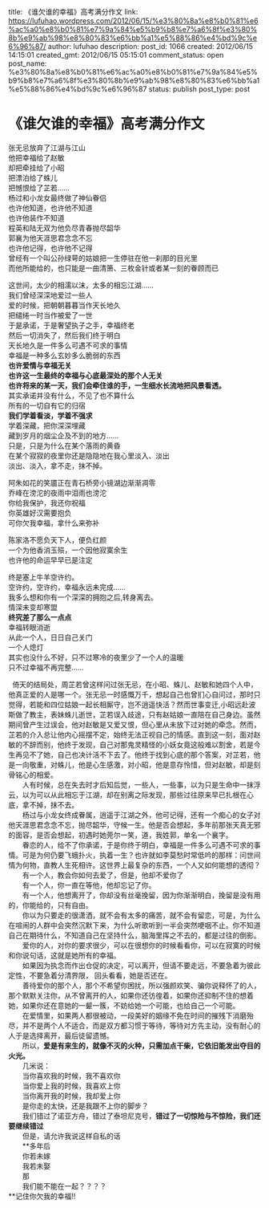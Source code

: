 title: 《谁欠谁的幸福》高考满分作文
link: https://lufuhao.wordpress.com/2012/06/15/%e3%80%8a%e8%b0%81%e6%ac%a0%e8%b0%81%e7%9a%84%e5%b9%b8%e7%a6%8f%e3%80%8b%e9%ab%98%e8%80%83%e6%bb%a1%e5%88%86%e4%bd%9c%e6%96%87/
author: lufuhao
description: 
post_id: 1066
created: 2012/06/15 14:15:01
created_gmt: 2012/06/15 05:15:01
comment_status: open
post_name: %e3%80%8a%e8%b0%81%e6%ac%a0%e8%b0%81%e7%9a%84%e5%b9%b8%e7%a6%8f%e3%80%8b%e9%ab%98%e8%80%83%e6%bb%a1%e5%88%86%e4%bd%9c%e6%96%87
status: publish
post_type: post

# 《谁欠谁的幸福》高考满分作文

张无忌放弃了江湖与江山   
他把幸福给了赵敏  
却把牵挂给了小昭  
把漂泊给了蛛儿  
把憾恨给了芷若……  
杨过和小龙女最终做了神仙眷侣  
也许他知道，也许他不知道  
也许他装作不知道  
程英和陆无双为他负尽青春抛尽韶华  
郭襄为他天涯思君念念不忘  
也许他记得，也许他不记得  
曾经有一个叫公孙绿萼的姑娘把一生停驻在他一刹那的目光里  
而他所能给的，也只能是一曲清箫、三枚金针或者某一刻的眷顾而已 

  
这世间，太少的相濡以沫，太多的相忘江湖……  
我们曾经深深地爱过一些人  
爱的时候，把朝朝暮暮当作天长地久  
把缱绻一时当作被爱了一世  
于是承诺，于是奢望执子之手，幸福终老  
然后一切消失了，然后我们终于明白  
天长地久是一件多么可遇不可求的事情  
幸福是一种多么玄妙多么脆弱的东西  
**也许爱情与幸福无关  
也许这一生最终的幸福与心底最深处的那个人无关  
也许将来的某一天，我们会牵住谁的手，一生细水长流地把风景看透。**   
其实承诺并没有什么，不见了也不算什么  
所有的一切自有它的归宿  
**我们学着看淡，学着不强求**  
学着深藏，把你深深埋藏  
藏到岁月的烟尘企及不到的地方……  
只是，只是为什么在某个落雨的黄昏  
在某个寂寂的夜里你还是隐隐地在我心里淡入、淡出  
淡出、淡入，拿不走，抹不掉。 

  
阿朱如花的笑靥正在青石桥旁小镜湖边渐渐凋零  
乔峰在滂沱的夜雨中泪雨也滂沱  
你给我保护，我还你祝福  
你英雄好汉需要抱负  
可你欠我幸福，拿什么来弥补

  
陈家洛不愿负天下人，便负红颜  
一个为他香消玉殒，一个因他寂寞余生  
也许他的命运早早已是注定 

  
终是塞上牛羊空许约。　　  
空许约，空许约，幸福永远未完成……  
我多么想和你有一个深深的拥抱之后,转身离去。  
情深未变却寒盟  
**终究差了那么一点点**  
幸福转眼消逝  
从此一个人，日日自己关门  
一个人熄灯  
其实也没什么不好，只不过寒冷的夜里少了一个人的温暖  
只不过幸福不再完整……

  倚天的结局处，周芷若曾这样问过张无忌，在小昭、蛛儿、赵敏和她四个人中，他真正爱的人是哪一个。张无忌一时感慨万千，想起自己也曾扪心自问过，那时只觉得，若能和四位姑娘一起长相厮守，岂不逍遥快活？然而世事变迁,小昭远赴波斯做了教主，表妹蛛儿逝世，芷若误入歧途，只有赵姑娘一直陪在自己身边。虽然期间曾产生过误会，他对赵敏是又爱又恨，但心里从未放下过对她的牵念。然而，芷若的介入总让他内心摇摆不定，始终无法正视自己的情感。直到这一刻，面对赵敏的不辞而别，他终于发现，自己对那鬼灵精怪的小妖女竟这般难以割舍，若是今生再见不了她，自己也决计活不下去了。他终于找到心底的那个答案，对芷若，他是一向敬重，对蛛儿，他是心生感激，对小昭，他是意存怜惜，但对赵敏，却是刻骨铭心的相爱。   
　　人有时候，总在失去时才后知后觉，一些人，一些事，以为只是生命中一抹浮云，以为可以从此相忘于江湖，却在别离之际发现，那些过往原来早已扎根在心底，拿不掉，抹不去。   
　　杨过与小龙女终成眷属，逍遥于江湖之外，他可记得，还有一个痴心的女子对他天涯思君念念不忘，抛尽韶华，守候一生。他是否会想起，多年前那张天真无邪的面容，是否会想起，初遇时她莞尔一笑，道，我姓郭，单名一个襄字。   
　　眷恋的人，给不了你承诺，于是你终于明白，幸福是一件多么可遇不可求的事情。可是为何仍要飞蛾扑火，执着一生？也许就如李莫愁时常低吟的那样：问世间情为何物，直教人生死相许。这世界上最复杂的东西，一个人又如何能想的透彻？   
　　有一个人，教会你如何去爱了，但是，他却不爱你了   
　　有一个人，你一直在等他，他却忘记了你。   
　　有一个人，他想离开了，你却没有丝毫挽留，因为你渐渐明白，挽留是没有用的，你能给的，只有自由。   
　　你以为只要走的很潇洒，就不会有太多的痛苦，就不会有留恋，可是，为什么在喧闹的人群中会突然沉默下来，为什么听歌听到一半会突然哽咽不止。你不知道自己在期待什么，不知道自己在坚持什么，脑海里挥之不去的，都是过往的倒影。   
　　爱你的人，对你的要求很少，可以在很想你的时候看看你，可以在寂寞的时候和你说句话，这就是她所有的幸福。   
　　如果因为执念而作出仓促的决定，可以离开，但请不要走远，不要急着为彼此定性，不要急着分清界限， 回头看看，她是否还在。   
　　善待爱你的那个人，那个不希望你困扰，所以强颜欢笑、骗你说释怀了的人，那个默默关注你，从不曾离开的人，如果你还彷徨着，如果你还抑制不住的想着她，如果你还在意她的一颦一簇，不妨给她一个可能，也给自己一个可能。   
　　在爱情里，如果两人都很被动，一段美好的姻缘不免在时间的摧残下消磨殆尽，并不是两个人不适合，而是双方都习惯于等待，等待对方先主动，没有耐心的人于是选择离开，最后徒留遗憾。   
　　所以，**爱是有来生的，就像不灭的火种，只需加点干柴，它依旧能发出夺目的火光。**   
　　几米说：   
　　当你喜欢我的时候，我不喜欢你   
　　当你爱上我的时候，我喜欢上你   
　　当你离开我的时候，我却爱上你   
　　是你走的太快，还是我跟不上你的脚步？   
　　我们错过了诺亚方舟，错过了泰坦尼克号，**错过了一切惊险与不惊险，我们还要继续错过**   
　　但是，请允许我说这样自私的话   
　　**多年后   
　　你若未嫁   
　　我若未娶   
　　那   
　　我们能不能在一起？？？？  
**记住你欠我的幸福!!